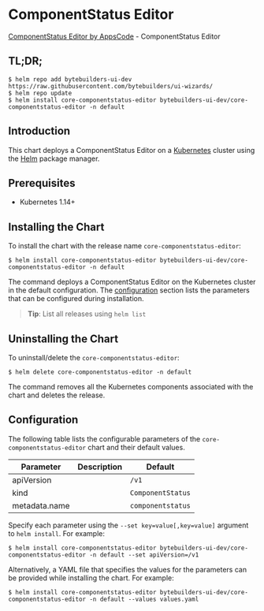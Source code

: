 # ComponentStatus Editor

[ComponentStatus Editor by AppsCode](https://byte.builders) - ComponentStatus Editor

## TL;DR;

```console
$ helm repo add bytebuilders-ui-dev https://raw.githubusercontent.com/bytebuilders/ui-wizards/
$ helm repo update
$ helm install core-componentstatus-editor bytebuilders-ui-dev/core-componentstatus-editor -n default
```

## Introduction

This chart deploys a ComponentStatus Editor on a [Kubernetes](http://kubernetes.io) cluster using the [Helm](https://helm.sh) package manager.

## Prerequisites

- Kubernetes 1.14+

## Installing the Chart

To install the chart with the release name `core-componentstatus-editor`:

```console
$ helm install core-componentstatus-editor bytebuilders-ui-dev/core-componentstatus-editor -n default
```

The command deploys a ComponentStatus Editor on the Kubernetes cluster in the default configuration. The [configuration](#configuration) section lists the parameters that can be configured during installation.

> **Tip**: List all releases using `helm list`

## Uninstalling the Chart

To uninstall/delete the `core-componentstatus-editor`:

```console
$ helm delete core-componentstatus-editor -n default
```

The command removes all the Kubernetes components associated with the chart and deletes the release.

## Configuration

The following table lists the configurable parameters of the `core-componentstatus-editor` chart and their default values.

|   Parameter   | Description |      Default      |
|---------------|-------------|-------------------|
| apiVersion    |             | `/v1`             |
| kind          |             | `ComponentStatus` |
| metadata.name |             | `componentstatus` |


Specify each parameter using the `--set key=value[,key=value]` argument to `helm install`. For example:

```console
$ helm install core-componentstatus-editor bytebuilders-ui-dev/core-componentstatus-editor -n default --set apiVersion=/v1
```

Alternatively, a YAML file that specifies the values for the parameters can be provided while
installing the chart. For example:

```console
$ helm install core-componentstatus-editor bytebuilders-ui-dev/core-componentstatus-editor -n default --values values.yaml
```
